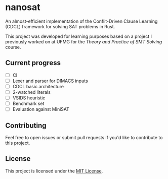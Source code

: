 # nanosat

An almost-efficient implementation of the Conflit-Driven Clause Learning (CDCL) framework for solving SAT problems in Rust.

This project was developed for learning purposes based on a project I previously worked on at UFMG for the *Theory and Practice of SMT Solving* course.

## Current progress

- [ ] CI
- [ ] Lexer and parser for DIMACS inputs
- [ ] CDCL basic architecture
- [ ] 2-watched literals
- [ ] VSIDS heuristic
- [ ] Benchmark set
- [ ] Evaluation against MiniSAT

## Contributing

Feel free to open issues or submit pull requests if you'd like to contribute to this project.

## License

This project is licensed under the [MIT License](LICENSE).
